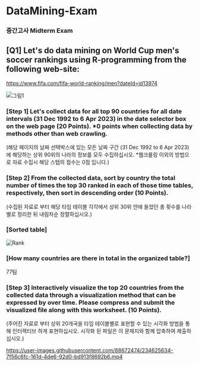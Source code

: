# DataMining-Exam

### 중간고사 Midterm Exam


## [Q1] Let's do data mining on World Cup men's soccer rankings using R-programming from the following web-site:
https://www.fifa.com/fifa-world-ranking/men?dateId=id13974

![그림1](https://user-images.githubusercontent.com/88672474/234570099-5d449537-5255-4b6c-ae04-427c8a570c33.png)
### [Step 1] Let's collect data for all top 90 countries for all date intervals (31 Dec 1992 to 6 Apr 2023) in the date selector box on the web page (20 Points). *0 points when collecting data by methods other than web crawling.
(해당 페이지의 날짜 선택박스에 있는 모든 날짜 구간 (31 Dec 1992 to 6 Apr 2023)에 해당하는 상위 90위의 나라의 정보를 모두 수집하십시오. *웹크롤링 이외의 방법으로 자료 수집시 해당 스텝의 점수는 0점 입니다.)

### [Step 2] From the collected data, sort by country the total number of times the top 30 ranked in each of those time tables, respectively, then sort in descending order (10 Points).
(수집된 자료로 부터 해당 타임 테이블 각각에서 상위 30위 안에 들었던 총 횟수를 나라별로 정리한 뒤 내림차순 정렬하십시오.)
### [Sorted table]
![Rank](https://user-images.githubusercontent.com/88672474/234602062-6990bd2e-3aab-4f1d-bdc4-260d86690635.png)

### [How many countries are there in total in the organized table?]
77팀

### [Step 3] Interactively visualize the top 20 countries from the collected data through a visualization method that can be expressed by over time. Please compress and submit the visualized file along with this worksheet. (10 Points).
(주어진 자료로 부터 상위 20개국을 타임 테이블별로 표현할 수 있는 시각화 방법을 통해 인터렉티브 하게 표현하십시오. 시각화 된 파일은 이 문제지와 함께 압축하여 제출하십시오.)

https://user-images.githubusercontent.com/88672474/234625634-7f56c6fc-161d-4de6-92d0-bd913f8692b6.mp4

